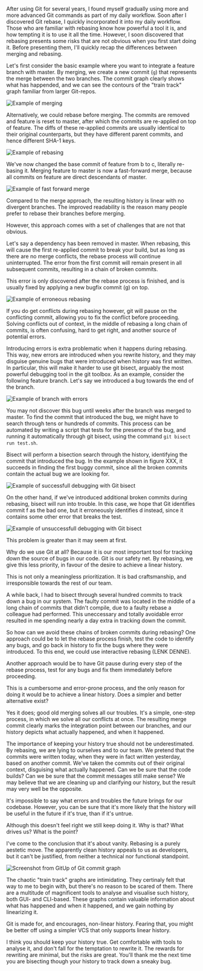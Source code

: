 After using Git for several years, I found myself gradually using more and more advanced Git commands as part of my daily workflow. Soon after I discovered Git rebase, I quickly incorporated it into my daily workflow. Those who are familiar with rebasing know how powerful a tool it is, and how tempting it is to use it all the time. However, I soon discovered that rebasing presents some risks that are not obvious when you first start doing it. Before presenting them, I'll quickly recap the differences between merging and rebasing.

Let's first consider the basic example where you want to integrate a feature branch with master. By merging, we create a new commit (`g`) that represents the merge between the two branches. The commit graph clearly shows what has happended, and we can see the contours of the "train track" graph familiar from larger Git-repos.

![Example of merging](merge.gif)

Alternatively, we could rebase before merging. The commits are removed and feature is reset to master, after which the commits are re-applied on top of feature. The diffs of these re-applied commits are usually identical to their original counterparts, but they have different parent commits, and hence different SHA-1 keys.

![Example of rebasing](rebase.gif)

We've now changed the base commit of feature from b to c, literally re-basing it.
Merging feature to master is now a fast-forward merge, because all commits on feature are direct descendants of master.

![Example of fast forward merge](rebase-ff.gif)

Compared to the merge approach, the resulting history is linear with no divergent branches. The improved readability is the reason many people prefer to rebase their branches before merging.

However, this approach comes with a set of challenges that are not that obvious.

Let's say a dependency has been removed in master. When rebasing, this will cause the first re-applied commit to break your build, but as long as there are no merge conflicts, the rebase process will continue uninterrupted. The error from the first commit will remain present in all subsequent commits, resulting in a chain of broken commits.

This error is only discovered after the rebase process is finished, and is usually fixed by applying a new bugfix commit (g) on top.

![Example of erroneous rebasing](rebase-ff.gif)

If you do get conflicts during rebasing however, git will pause on the conflicting commit, allowing you to fix the conflict before proceeding. Solving conflicts out of context, in the middle of rebasing a long chain of commits, is often confusing, hard to get right, and another source of potential errors.

Introducing errors is extra problematic when it happens during rebasing. This way, new errors are introduced when you rewrite history, and they may disguise genuine bugs that were introduced when history was first written. In particular, this will make it harder to use git bisect, arguably the most powerful debugging tool in the git toolbox. As an example, consider the following feature branch. Let's say we introduced a bug towards the end of the branch.

![Example of branch with errors](new-error.png)

You may not discover this bug until weeks after the branch was merged to master. To find the commit that introduced the bug, we might have to search through tens or hundreds of commits. This process can be automated by writing a script that tests for the presence of the bug, and running it automatically through git bisect, using the command `git bisect run test.sh`.

Bisect will perform a bisection search through the history, identifying the commit that introduced the bug. In the example shown in figure XXX, it succeeds in finding the first buggy commit, since all the broken commits contain the actual bug we are looking for.

![Example of successfull debugging with Git bisect](bisect-success.gif)

On the other hand, if we've introduced additional broken commits during rebasing, bisect will run into trouble. In this case, we hope that Git identifies commit f as the bad one, but it erroneously identifies d instead, since it contains some other error that breaks the test.

![Example of unsuccessfull debugging with Git bisect](bisect-failure.gif)

This problem is greater than it may seem at first.

Why do we use Git at all? Because it is our most important tool for tracking down the source of bugs in our code. Git is our safety net. By rebasing, we give this less priority, in favour of the desire to achieve a linear history.

This is not only a meaningless prioritization. It is bad craftsmanship, and irresponsible towards the rest of our team.

A while back, I had to bisect through several hundred commits to track down a bug in our system. The faulty commit was located in the middle of a long chain of commits that didn't compile, due to a faulty rebase a colleague had performed. This uneccessary and totally avoidable error resulted in me spending nearly a day extra in tracking down the commit.

So how can we avoid these chains of broken commits during rebasing?
One approach could be to let the rebase process finish, test the code to identify any bugs, and go back in history to fix the bugs where they were introduced. To this end, we could use interactive rebasing (LENK DENNE).

Another approach would be to have Git pause during every step of the rebase process, test for any bugs and fix them immediately before proceeding.

This is a cumbersome and error-prone process, and the only reason for doing it would be to achieve a linear history. Does a simpler and better alternative exist?

Yes it does; good old merging solves all our troubles. It's a simple, one-step process, in which we solve all our conflicts at once. The resulting merge commit clearly marks the integration point between our branches, and our history depicts what actually happened, and when it happened.

The importance of keeping your history true should not be underestimated. By rebasing, we are lying to ourselves and to our team. We pretend that the commits were written today, when they were in fact written yesterday, based on another commit. We've taken the commits out of their original context, disguising what actually happened. Can we be sure that the code builds? Can we be sure that the commit messages still make sense? We may believe that we are cleaning up and clarifying our history, but the result may very well be the opposite.

It's impossible to say what errors and troubles the future brings for our codebase. However, you can be sure that it's more likely that the history will be useful in the future if it's true, than if it's untrue.

Although this doesn't feel right we still keep doing it. Why is that? What drives us? What is the point?

I've come to the conclusion that it's about vanity. Rebasing is a purely aestetic move. The apparently clean history appeals to us as developers, but it can't be justified, from neither a technical nor functional standpoint.

![Screenshot from GitUp of Git commit graph](gitup.png)

The chaotic "train track" graphs are intimidating. They certinaly felt that way to me to begin with, but there's no reason to be scared of them. There are a multitude of magnificent tools to analyse and visualise such history, both GUI- and CLI-based. These graphs contain valuable information about what has happened and when it happened, and we gain nothing by linearizing it.

Git is made for, and encourages, non-linear history. Fearing that, you might be better off using a simpler VCS that only supports linear history.

I think you should keep your history true. Get comfortable with tools to analyse it, and don't fall for the temptation to rewrite it. The rewards for rewriting are minimal, but the risks are great. You'll thank me the next time you are bisecting though your history to track down a sneaky bug.
